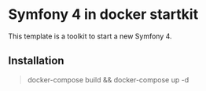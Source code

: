 # Symfony 4 in docker startkit

This template is a toolkit to start a new Symfony 4.

## Installation

> docker-compose build && docker-compose up -d
